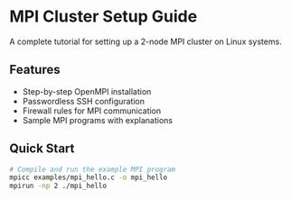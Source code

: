 # MPI Cluster Setup Guide

A complete tutorial for setting up a 2-node MPI cluster on Linux systems.

## Features
- Step-by-step OpenMPI installation
- Passwordless SSH configuration
- Firewall rules for MPI communication
- Sample MPI programs with explanations

## Quick Start
```bash
# Compile and run the example MPI program
mpicc examples/mpi_hello.c -o mpi_hello
mpirun -np 2 ./mpi_hello

